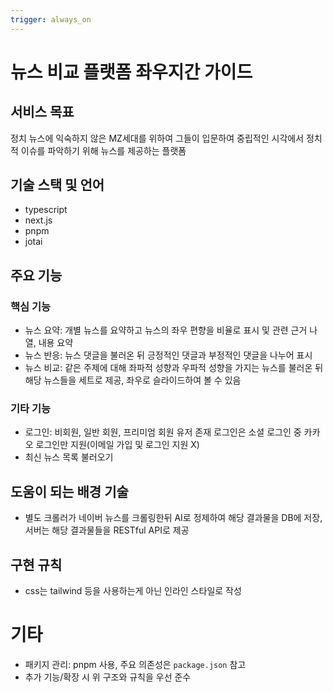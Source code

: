 ```yaml
---
trigger: always_on
---
```


# 뉴스 비교 플랫폼 좌우지간 가이드
## 서비스 목표
정치 뉴스에 익숙하지 않은 MZ세대를 위하여 그들이 입문하여 중립적인 시각에서 정치적 이슈를 파악하기 위해 뉴스를 제공하는 플랫폼

## 기술 스택 및 언어
- typescript
- next.js
- pnpm
- jotai

## 주요 기능
### 핵심 기능
- 뉴스 요약: 개별 뉴스를 요약하고 뉴스의 좌우 편향을 비율로 표시 및 관련 근거 나열, 내용 요약
- 뉴스 반응: 뉴스 댓글을 불러온 뒤 긍정적인 댓글과 부정적인 댓글을 나누어 표시
- 뉴스 비교: 같은 주제에 대해 좌파적 성향과 우파적 성향을 가지는 뉴스를 불러온 뒤 해당 뉴스들을 세트로 제공, 좌우로 슬라이드하여 볼 수 있음
### 기타 기능
- 로그인: 비회원, 일반 회원, 프리미엄 회원 유저 존재 로그인은 소셜 로그인 중 카카오 로그인만 지원(이메일 가입 및 로그인 지원 X)
- 최신 뉴스 목록 불러오기

## 도움이 되는 배경 기술
- 별도 크롤러가 네이버 뉴스를 크롤링한뒤 AI로 정제하여 해당 결과물을 DB에 저장, 서버는 해당 결과물들을 RESTful API로 제공


## 구현 규칙
- css는 tailwind 등을 사용하는게 아닌 인라인 스타일로 작성

# 기타
- 패키지 관리: pnpm 사용, 주요 의존성은 `package.json` 참고  
- 추가 기능/확장 시 위 구조와 규칙을 우선 준수

